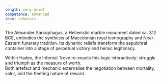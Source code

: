 ```yaml
---
length: very-brief
competence: advanced
tone: scholars
---
```

The Alexander Sarcophagus, a Hellenistic marble monument dated ca. 312 BCE, embodies the synthesis of Macedonian royal iconography and Near-Eastern funerary tradition. Its dynamic reliefs transform the sepulchral container into a stage of perpetual victory and heroic legitimacy.

<!-- more -->

Within Hades, the Infernal Trove re-enacts this logic interactively: struggle and triumph as the measure of worth.  
Both artefact and mechanic externalise the negotiation between mortality, valor, and the fleeting nature of reward.

